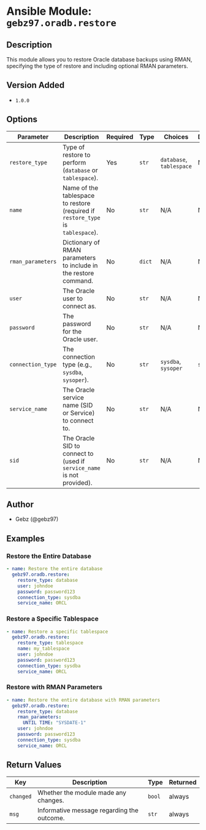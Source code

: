 # Ansible Module: `gebz97.oradb.restore`

## Description

This module allows you to restore Oracle database backups using RMAN, specifying the type of restore and including optional RMAN parameters.

## Version Added

- `1.0.0`

## Options

| Parameter        | Description                                                                           | Required | Type   | Choices                | Default   |
|------------------|---------------------------------------------------------------------------------------|----------|--------|------------------------|-----------|
| `restore_type`   | Type of restore to perform (`database` or `tablespace`).                               | Yes      | `str`  | `database`, `tablespace`| N/A       |
| `name`           | Name of the tablespace to restore (required if `restore_type` is `tablespace`).        | No       | `str`  | N/A                    | N/A       |
| `rman_parameters`| Dictionary of RMAN parameters to include in the restore command.                       | No       | `dict` | N/A                    | N/A       |
| `user`           | The Oracle user to connect as.                                                         | No       | `str`  | N/A                    | N/A       |
| `password`       | The password for the Oracle user.                                                      | No       | `str`  | N/A                    | N/A       |
| `connection_type`| The connection type (e.g., `sysdba`, `sysoper`).                                       | No       | `str`  | `sysdba`, `sysoper`     | `sysdba`  |
| `service_name`   | The Oracle service name (SID or Service) to connect to.                                 | No       | `str`  | N/A                    | N/A       |
| `sid`            | The Oracle SID to connect to (used if `service_name` is not provided).                 | No       | `str`  | N/A                    | N/A       |

## Author

- Gebz (@gebz97)

## Examples

### Restore the Entire Database

```yaml
- name: Restore the entire database
  gebz97.oradb.restore:
    restore_type: database
    user: johndoe
    password: password123
    connection_type: sysdba
    service_name: ORCL
```

### Restore a Specific Tablespace

```yaml
- name: Restore a specific tablespace
  gebz97.oradb.restore:
    restore_type: tablespace
    name: my_tablespace
    user: johndoe
    password: password123
    connection_type: sysdba
    service_name: ORCL
```

### Restore with RMAN Parameters

```yaml
- name: Restore the entire database with RMAN parameters
  gebz97.oradb.restore:
    restore_type: database
    rman_parameters:
      UNTIL TIME: "SYSDATE-1"
    user: johndoe
    password: password123
    connection_type: sysdba
    service_name: ORCL
```

## Return Values

| Key       | Description                                | Type    | Returned |
|-----------|--------------------------------------------|---------|----------|
| `changed` | Whether the module made any changes.       | `bool`  | always   |
| `msg`     | Informative message regarding the outcome. | `str`   | always   |